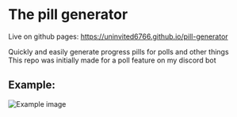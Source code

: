 # The pill generator
Live on github pages: https://uninvited6766.github.io/pill-generator
 
Quickly and easily generate progress pills for polls and other things  
This repo was initially made for a poll feature on my discord bot  

## Example:
![Example image](https://i.imgur.com/DjsCvIS.png)
